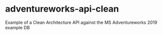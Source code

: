 # adventureworks-api-clean
Example of a Clean Architecture API against the MS Adventureworks 2019 example DB
